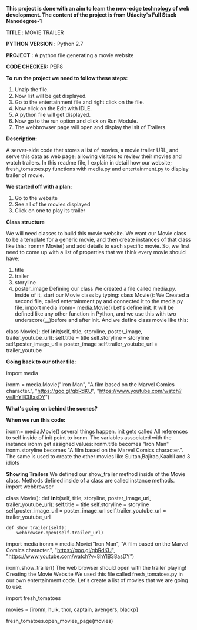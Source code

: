 **This project is done with an aim to learn the new-edge technology of web development. The content of the project is from Udacity's Full Stack Nanodegree-1**

**TITLE :** MOVIE TRAILER

**PYTHON VERSION :** Python 2.7

**PROJECT :** A python file generating a movie website

**CODE CHECKER:** PEP8

**To run the project we need to follow these steps:**

1.  Unzip the file.
2.  Now list will be get displayed.
3.  Go to the entertainment file and right click on the file.
4.  Now click on the Edit with IDLE.
5.  A python file will get displayed.
6.  Now go to the run option and click on Run Module.
7.  The webbrowser page will open and display the lsit of Trailers. 

**Description:**

A server-side code that stores a list of movies, a movie trailer URL, and serve this data as web page; allowing visitors to review their movies and watch trailers.
In this readme file, I explain in detail how our website; fresh_tomatoes.py functions with media.py and entertainment.py to display trailer of movie.

**We started off with a plan:**


1.  Go to the website
2.  See all of the movies displayed
3.  Click on one to play its trailer

**Class structure**


We will need classes to build this movie website. We want our Movie class to be a template for a generic movie, and then create instances of that class like this:
ironm= Movie() 
and add details to each specific movie. So, we first need to come up with a list of properties that we think every movie should have:
1.  title
2.	trailer
3.	storyline
4.	poster_image
Defining our class
We created a file called media.py. Inside of it, start our Movie class by typing:
class Movie():
We Created a second file, called entertainment.py and connected it to the media.py file.
import media
ironm= media.Movie()
Let's define init. It will be defined like any other function in Python, and we use this with two underscore(__)before and after init.
And we define class movie like this:


class Movie():
    def __init__(self, title, storyline, poster_image, trailer_youtube_url):
        self.title = title
        self.storyline = storyline
        self.poster_image_url = poster_image
        self.trailer_youtube_url = trailer_youtube

**Going back to our other file:**

import media

ironm = media.Movie("Iron Man",
                    "A film based on the Marvel Comics character.",
                    "https://goo.gl/qbRdKU",
                    "https://www.youtube.com/watch?v=8hYlB38asDY")

**What's going on behind the scenes?**

**When we run this code:**

ironm= media.Movie() several things happen.
init gets called All references to self inside of init point to ironm. The variables associated with the instance ironm get assigned values:ironm.title becomes "Iron Man" ironm.storyline becomes "A film based on the Marvel Comics character.".
The same is used to create the other movies like Sultan,Bajirao,Kaabil and 3 idiots

**Showing Trailers**
We defined our show_trailer method inside of the Movie class. Methods defined inside of a class are called instance methods.
import webbrowser

class Movie():
    def __init__(self, title, storyline, poster_image_url, trailer_youtube_url):
        self.title = title
        self.storyline = storyline
        self.poster_image_url = poster_image_url
        self.trailer_youtube_url = trailer_youtube_url

    def show_trailer(self):
        webbrowser.open(self.trailer_url)
import media
ironm = media.Movie("Iron Man",
                    "A film based on the Marvel Comics character.",
                    "https://goo.gl/qbRdKU",
                    "https://www.youtube.com/watch?v=8hYlB38asDY")


ironm.show_trailer()
The web browser should open with the trailer playing!
Creating the Movie Website
We used this file called fresh_tomatoes.py in our own entertainment code. Let's create a list of movies that we are going to use:

import fresh_tomatoes

movies = [ironm, hulk, thor, captain, avengers, blackp]

fresh_tomatoes.open_movies_page(movies)

